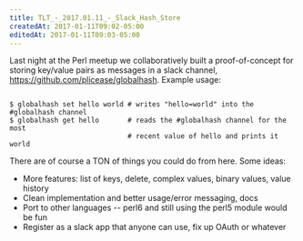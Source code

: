 ```yaml
---
title: TLT_-_2017.01.11_-_Slack_Hash_Store
createdAt: 2017-01-11T09:02-05:00
editedAt: 2017-01-11T09:03-05:00
---
```


Last night at the Perl meetup we collaboratively built a proof-of-concept for storing key/value pairs as messages in a slack channel, https://github.com/plicease/globalhash. Example usage:

<code>
$ globalhash set hello world # writes "hello=world" into the #globalhash channel
$ globalhash get hello       # reads the #globalhash channel for the most
                             # recent value of hello and prints it
world
</code>

There are of course a TON of things you could do from here. Some ideas:
* More features: list of keys, delete, complex values, binary values, value history
* Clean implementation and better usage/error messaging, docs
* Port to other languages -- perl6 and still using the perl5 module would be fun
* Register as a slack app that anyone can use, fix up OAuth or whatever

